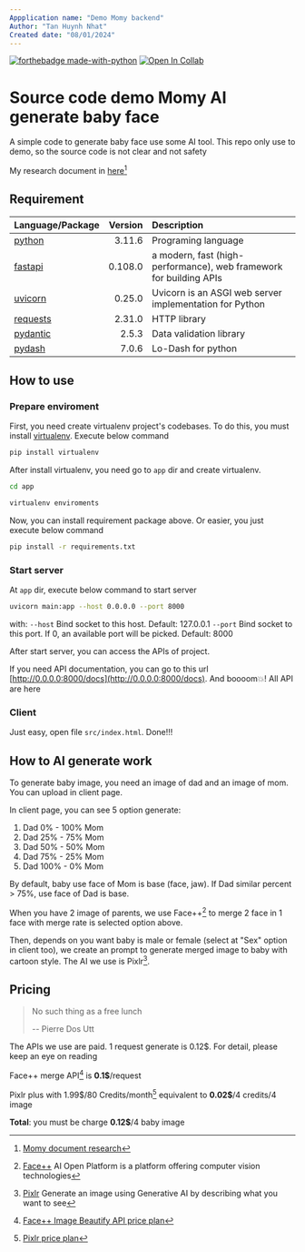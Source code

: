 ```yaml
---
Appplication name: "Demo Momy backend"
Author: "Tan Huynh Nhat"
Created date: "08/01/2024"
---
```


[![forthebadge made-with-python](http://ForTheBadge.com/images/badges/made-with-python.svg)](https://www.python.org/)
[![Open In Collab](https://colab.research.google.com/assets/colab-badge.svg)](https://colab.research.google.com/drive/1nJF1ZEi2VVKQHCjowKQekZiHXKos2Ukd#scrollTo=9pctmf7KmGvS)


# Source code demo Momy AI generate baby face

A simple code to generate baby face use some AI tool. This repo only use to demo, so the source code is not clear and not safety

My research document in [here](https://colab.research.google.com/drive/1nJF1ZEi2VVKQHCjowKQekZiHXKos2Ukd#scrollTo=9pctmf7KmGvS)[^1]

## Requirement
|Language/Package|Version|Description|
|:-|-:|:-|
|[python](https://www.python.org/downloads/release/python-3116/)|3.11.6|Programing language|
|[fastapi](https://pypi.org/project/fastapi/0.108.0/)|0.108.0|a modern, fast (high-performance), web framework for building APIs|
|[uvicorn](https://pypi.org/project/uvicorn/0.25.0/)|0.25.0|Uvicorn is an ASGI web server implementation for Python|
|[requests](https://pypi.org/project/requests/2.31.0/)|2.31.0|HTTP library|
|[pydantic](https://pypi.org/project/pydantic/2.5.3/)|2.5.3|Data validation library|
|[pydash](https://pypi.org/project/pydash/7.0.6/)|7.0.6|Lo-Dash for python|

## How to use

### Prepare enviroment

First, you need create virtualenv project's codebases. To do this, you must install [virtualenv](https://pypi.org/project/virtualenv/). Execute below command

```sh
pip install virtualenv
```

After install virtualenv, you need go to `app` dir and create virtualenv.

```sh
cd app
```

```sh
virtualenv enviroments
```

Now, you can install requirement package above. Or easier, you just execute below command

```sh
pip install -r requirements.txt
```

### Start server

At `app` dir, execute below command to start server

```sh
uvicorn main:app --host 0.0.0.0 --port 8000
```

with:
`--host` Bind socket to this host. Default: 127.0.0.1
`--port` Bind socket to this port. If 0, an available port will be picked. Default: 8000

After start server, you can access the APIs of project. 

If you need API documentation, you can go to this url [http://0.0.0.0:8000/docs](http://0.0.0.0:8000/docs). And boooom💥! All API are here

### Client

Just easy, open file `src/index.html`. Done!!!

## How to AI generate work

To generate baby image, you need an image of dad and an image of mom. You can upload in client page.

In client page, you can see 5 option generate:
1. Dad 0% - 100% Mom
2. Dad 25% - 75% Mom
3. Dad 50% - 50% Mom
4. Dad 75% - 25% Mom
5. Dad 100% - 0% Mom

By default, baby use face of Mom is base (face, jaw). If Dad similar percent > 75%, use face of Dad is base.

When you have 2 image of parents, we use Face++[^2] to merge 2 face in 1 face with merge rate is selected option above.

Then, depends on you want baby is male or female (select at "Sex" option in client too), we create an prompt to generate merged image to baby with cartoon style. The AI we use is Pixlr[^3].

## Pricing

> No such thing as a free lunch
>
> -- Pierre Dos Utt

The APIs we use are paid. 1 request generate is 0.12$. For detail, please keep an eye on reading

Face++ merge API[^4] is <strong>0.1\$</strong>\/request

Pixlr plus with 1.99\$\/80 Credits\/month[^5] equivalent to <strong>0.02\$</strong>\/4 credits\/4 image

**Total**: you must be charge <strong>0.12\$</strong>\/4 baby image

[^1]: [Momy document research](https://colab.research.google.com/drive/1nJF1ZEi2VVKQHCjowKQekZiHXKos2Ukd#scrollTo=9pctmf7KmGvS)
[^2]: [Face++](https://www.faceplusplus.com/) AI Open Platform is a platform offering computer vision technologies
[^3]: [Pixlr](https://pixlr.com/image-generator/) Generate an image using Generative AI by describing what you want to see
[^4]: [Face++ Image Beautify API price plan](https://www.faceplusplus.com/v2/pricing-details/#api_3) 
[^5]: [Pixlr price plan](https://pixlr.com/pricing) 